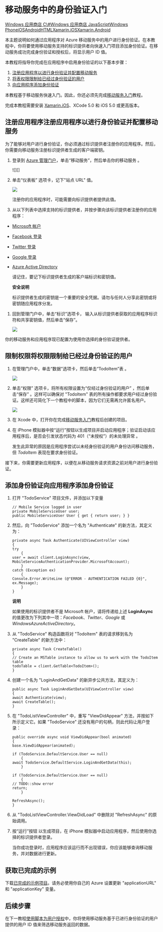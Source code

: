 <properties linkid="develop-mobile-tutorials-get-started-with-users-xamarin-ios" urlDisplayName="Get Started with Authentication (Xamarin.iOS)" pageTitle="Get started with authentication (Xamarin.iOS) - Mobile Services" metaKeywords="Azure registering application, Azure authentication, application authenticate, authenticate mobile services, Mobile Services Xamarin.iOS" description="Learn how to use authentication in your Azure Mobile Services app for Xamarin.iOS." metaCanonical="" disqusComments="1" umbracoNaviHide="1" documentationCenter="Mobile"  title="Get started with authentication in Mobile Services" />
<tags ms.service=""
    ms.date="09/23/2014"
    wacn.date=""
    />

# 移动服务中的身份验证入门

<div class="dev-center-tutorial-selector sublanding"> 
	<a href="/zh-cn/develop/mobile/tutorials/get-started-with-users-dotnet" title="Windows Store C#">Windows 应用商店 C\#</a><a href="/zh-cn/develop/mobile/tutorials/get-started-with-users-js" title="Windows Store JavaScript">Windows 应用商店 JavaScript</a><a href="/zh-cn/develop/mobile/tutorials/get-started-with-users-wp8" title="Windows Phone">Windows Phone</a><a href="/zh-cn/develop/mobile/tutorials/get-started-with-users-ios" title="iOS">iOS</a><a href="/zh-cn/develop/mobile/tutorials/get-started-with-users-android" title="Android">Android</a><a href="/zh-cn/develop/mobile/tutorials/get-started-with-users-html" title="HTML">HTML</a><a href="/zh-cn/develop/mobile/tutorials/get-started-with-users-xamarin-ios" title="Xamarin.iOS" class="current">Xamarin.iOS</a><a href="/zh-cn/develop/mobile/tutorials/get-started-with-users-xamarin-android" title="Xamarin.Android">Xamarin.Android</a>
</div>

本主题说明如何通过应用程序对 Azure 移动服务中的用户进行身份验证。在本教程中，你将要使用移动服务支持的标识提供者向快速入门项目添加身份验证。在移动服务成功完成身份验证和授权后，将显示用户 ID 值。

本教程将指导你完成在应用程序中启用身份验证的以下基本步骤：

1.  [注册应用程序以进行身份验证并配置移动服务][]
2.  [将表权限限制给已经过身份验证的用户][]
3.  [向应用程序添加身份验证][]

本教程基于移动服务快速入门。因此，你还必须先完成[移动服务入门][]教程。

完成本教程需要安装 [Xamarin.iOS]、XCode 5.0 和 iOS 5.0 或更高版本。

<a name="register"></a>
## 注册应用程序注册应用程序以进行身份验证并配置移动服务

为了能够对用户进行身份验证，你必须通过标识提供者注册你的应用程序。然后，你需要向移动服务注册标识提供者生成的客户端密钥。

1.  登录到 [Azure 管理门户][]，单击“移动服务”，然后单击你的移动服务 。

    ![][]

2.  单击“仪表板” 选项卡，记下"站点 URL" 值。

    ![][1]

    注册你的应用程序时，可能需要向标识提供者提供此值。

3.  从以下列表中选择支持的标识提供者，并按步骤向该标识提供者注册你的应用程序：

-   [Microsoft 帐户][]
-   [Facebook 登录][]
-   [Twitter 登录][]
-   [Google 登录][]
-   [Azure Active Directory][]

    请记住，要记下标识提供者生成的客户端标识和密钥值。

    <div class="dev-callout"><b>安全说明</b>

    <p>标识提供者生成的密钥是一个重要的安全凭据。请勿与任何人分享此密钥或将密钥随应用程序分发。</p>
	</div>

1.  回到管理门户中，单击“标识”选项卡， 输入从标识提供者获取的应用程序标识符和共享密钥值，然后单击“保存”。 

    ![][2]

你的移动服务和应用程序现已配置为使用你选择的身份验证提供者。

<a name="permissions"></a>
## 限制权限将权限限制给已经过身份验证的用户

1.  在管理门户中，单击“数据”选项卡，然后单击“TodoItem”表 。

    ![][3]

2.  单击“权限” 选项卡，将所有权限设置为“仅经过身份验证的用户” ，然后单击“保存” 。这样可以确保对 "TodoItem" 表的所有操作都要求用户经过身份验证。这样还可简化下一个教程中的脚本，因为它们无需再允许匿名用户。

    ![][4]

3.  在 Xcode 中，打开你在完成[移动服务入门][]教程后创建的项目。

4.  在 iPhone 模拟器中按“运行”按钮以生成项目并启动应用程序；验证启动该应用程序后，是否会引发状态代码为 401（“未授权”）的未处理异常 。

    发生此异常的原因是应用程序尝试以未经身份验证的用户身份访问移动服务，但 *TodoItem* 表现在要求身份验证。

接下来，你需要更新应用程序，以便在从移动服务请求资源之前对用户进行身份验证。

<a name="add-authentication"></a>
## 添加身份验证向应用程序添加身份验证

1.  打开 "TodoService" 项目文件，并添加以下变量

        // Mobile Service logged in user
        private MobileServiceUser user; 
        public MobileServiceUser User { get { return user; } }

2.  然后，向 "TodoService" 添加一个名为 "Authenticate" 的新方法，其定义为：

        private async Task Authenticate(UIViewController view)
        {
        try
            {
        user = await client.LoginAsync(view, MobileServiceAuthenticationProvider.MicrosoftAccount);
            }
        catch (Exception ex)
            {
        Console.Error.WriteLine (@"ERROR - AUTHENTICATION FAILED {0}", ex.Message);
            }
        }

    <div class="dev-callout"><b>说明</b>

    <p>如果使用的标识提供者不是 Microsoft 帐户，请将传递给上述 <b>LoginAsync</b> 的值更改为下列其中一项：<em>Facebook</em>、<em>Twitter</em>、<em>Google</em> 或 <em>WindowsAzureActiveDirectory</em>。</p>
	</div>

3.  从 "TodoService" 构造函数将对 "TodoItem" 表的请求移到名为 "CreateTable" 的新方法中：

        private async Task CreateTable()
        {
        // Create an MSTable instance to allow us to work with the TodoItem table
        todoTable = client.GetTable<TodoItem>();
        }

4.  创建一个名为 "LoginAndGetData" 的新异步公共方法，其定义为：

        public async Task LoginAndGetData(UIViewController view)
        {
        await Authenticate(view);
        await CreateTable();
        }

5.  在 "TodoListViewController" 中，重写 "ViewDidAppear" 方法，并按如下所示定义它。如果 "TodoService" 还没有用户的句柄，则此代码让用户登录：

        public override async void ViewDidAppear(bool animated)
        {
        base.ViewDidAppear(animated);

        if (TodoService.DefaultService.User == null)
            {
        await TodoService.DefaultService.LoginAndGetData(this);
            }

        if (TodoService.DefaultService.User == null)
            {
        // TODO::show error
        return;
            } 

        RefreshAsync();
        }

6.  从 "TodoListViewController.ViewDidLoad" 中删除对 "RefreshAsync" 的原始调用。

7.  按“运行”按钮 以生成项目，在 iPhone 模拟器中启动应用程序，然后使用你选择的标识提供者登录。

    当你成功登录时，应用程序应该运行而不出现错误，你应该能够查询移动服务，并对数据进行更新。

## 获取已完成的示例

下载[已完成的示例项目][]。请务必使用你自己的 Azure 设置更新 "applicationURL" 和 "applicationKey" 变量。

<a name="next-steps"></a>
## 后续步骤

在下一教程[使用脚本为用户授权][]中，你将使用移动服务基于已进行身份验证的用户提供的用户 ID 值来筛选移动服务返回的数据。

  [Windows 应用商店 C\#]: /zh-cn/develop/mobile/tutorials/get-started-with-users-dotnet "Windows 应用商店 C#"
  [Windows 应用商店 JavaScript]: /zh-cn/develop/mobile/tutorials/get-started-with-users-js "Windows 应用商店 JavaScript"
  [Windows Phone]: /zh-cn/develop/mobile/tutorials/get-started-with-users-wp8 "Windows Phone"
  [iOS]: /zh-cn/develop/mobile/tutorials/get-started-with-users-ios "iOS"
  [Android]: /zh-cn/develop/mobile/tutorials/get-started-with-users-android "Android"
  [HTML]: /zh-cn/develop/mobile/tutorials/get-started-with-users-html "HTML"
  [Xamarin.iOS]: /zh-cn/develop/mobile/tutorials/get-started-with-users-xamarin-ios "Xamarin.iOS"
  [Xamarin.Android]: /zh-cn/develop/mobile/tutorials/get-started-with-users-xamarin-android "Xamarin.Android"
  [注册应用程序以进行身份验证并配置移动服务]: #register
  [将表权限限制给已经过身份验证的用户]: #permissions
  [向应用程序添加身份验证]: #add-authentication
  [移动服务入门]: /zh-cn/develop/mobile/tutorials/get-started-xamarin-ios
  [Azure 管理门户]: https://manage.windowsazure.cn/
  [0]: ./media/partner-xamarin-mobile-services-ios-get-started-users/mobile-services-selection.png
  [1]: ./media/partner-xamarin-mobile-services-ios-get-started-users/mobile-service-uri.png
  [Microsoft 帐户]: /zh-cn/develop/mobile/how-to-guides/register-for-microsoft-authentication/
  [Facebook 登录]: /zh-cn/develop/mobile/how-to-guides/register-for-facebook-authentication/
  [Twitter 登录]: /zh-cn/develop/mobile/how-to-guides/register-for-twitter-authentication/
  [Google 登录]: /zh-cn/develop/mobile/how-to-guides/register-for-google-authentication/
  [Azure Active Directory]: /zh-cn/documentation/articles/mobile-services-how-to-register-active-directory-authentication/
  [2]: ./media/partner-xamarin-mobile-services-ios-get-started-users/mobile-identity-tab.png
  [3]: ./media/partner-xamarin-mobile-services-ios-get-started-users/mobile-portal-data-tables.png
  [4]: ./media/partner-xamarin-mobile-services-ios-get-started-users/mobile-portal-change-table-perms.png
  [已完成的示例项目]: http://go.microsoft.com/fwlink/p/?LinkId=331328
  [使用脚本为用户授权]: /zh-cn/develop/mobile/tutorials/authorize-users-in-scripts-xamarin-ios
